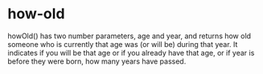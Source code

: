 # how-old

howOld() has two number parameters, age and year, and returns how old someone who is currently that age was (or will be) during that year. It indicates if you will be that age or if you already have that age, or if year is before they were born, how many years have passed.
